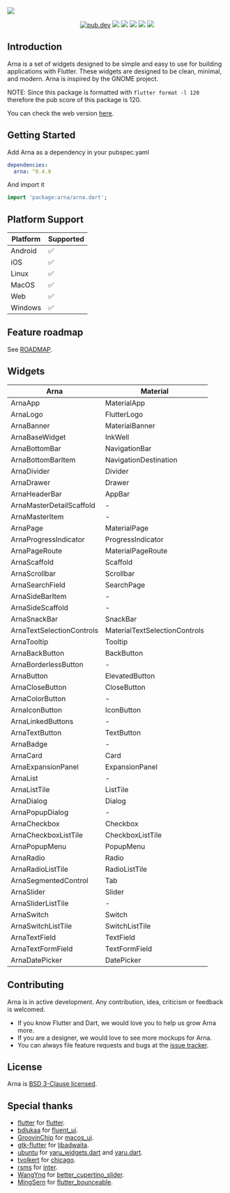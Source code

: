 <img src="https://user-images.githubusercontent.com/16052180/169879175-298844aa-b75e-45b1-9006-1efb5d00baa9.png">

<p align="center">
  <a href="https://pub.dartlang.org/packages/arna"><img src="https://img.shields.io/pub/v/arna.svg" alt="pub.dev"></a>
  <a href="https://github.com/MahanRahmati/"><img src="https://img.shields.io/badge/Maintainer-MahanRahmati-informational"></a>
  <a href="https://github.com/leanflutter/awesome-flutter-desktop"> <img src="https://img.shields.io/badge/Awesome-Flutter%20Desktop-blue.svg" /></a>
  <a href="https://github.com/MahanRahmati/Arna/actions/workflows/pana_analysis.yml"><img src="https://github.com/MahanRahmati/Arna/actions/workflows/pana_analysis.yml/badge.svg"></a>
  <a href="https://github.com/MahanRahmati/Arna/actions/workflows/flutter_analysis.yml"><img src="https://github.com/MahanRahmati/Arna/actions/workflows/flutter_analysis.yml/badge.svg"></a>
  <img src="https://img.shields.io/github/license/MahanRahmati/arna">
</p>

## Introduction

Arna is a set of widgets designed to be simple and easy to use for building applications with Flutter. These widgets are designed to be clean, minimal, and modern. Arna is inspired by the GNOME project.

NOTE: Since this package is formatted with `flutter format -l 120` therefore the pub score of this package is 120.

You can check the web version [here](https://mahanrahmati.github.io/arna_demo/).

## Getting Started

Add Arna as a dependency in your pubspec.yaml

```yaml
dependencies:
  arna: ^0.4.9
```

And import it

```dart
import 'package:arna/arna.dart';
```

## Platform Support

| Platform | Supported |
| -------- | --------- |
| Android  | ✅        |
| iOS      | ✅        |
| Linux    | ✅        |
| MacOS    | ✅        |
| Web      | ✅        |
| Windows  | ✅        |

## Feature roadmap

See [ROADMAP](./ROADMAP.md).

## Widgets

| Arna                      | Material                      |
| ------------------------- | ----------------------------- |
| ArnaApp                   | MaterialApp                   |
| ArnaLogo                  | FlutterLogo                   |
| ArnaBanner                | MaterialBanner                |
| ArnaBaseWidget            | InkWell                       |
| ArnaBottomBar             | NavigationBar                 |
| ArnaBottomBarItem         | NavigationDestination         |
| ArnaDivider               | Divider                       |
| ArnaDrawer                | Drawer                        |
| ArnaHeaderBar             | AppBar                        |
| ArnaMasterDetailScaffold  | -                             |
| ArnaMasterItem            | -                             |
| ArnaPage                  | MaterialPage                  |
| ArnaProgressIndicator     | ProgressIndicator             |
| ArnaPageRoute             | MaterialPageRoute             |
| ArnaScaffold              | Scaffold                      |
| ArnaScrollbar             | Scrollbar                     |
| ArnaSearchField           | SearchPage                    |
| ArnaSideBarItem           | -                             |
| ArnaSideScaffold          | -                             |
| ArnaSnackBar              | SnackBar                      |
| ArnaTextSelectionControls | MaterialTextSelectionControls |
| ArnaTooltip               | Tooltip                       |
| ArnaBackButton            | BackButton                    |
| ArnaBorderlessButton      | -                             |
| ArnaButton                | ElevatedButton                |
| ArnaCloseButton           | CloseButton                   |
| ArnaColorButton           | -                             |
| ArnaIconButton            | IconButton                    |
| ArnaLinkedButtons         | -                             |
| ArnaTextButton            | TextButton                    |
| ArnaBadge                 | -                             |
| ArnaCard                  | Card                          |
| ArnaExpansionPanel        | ExpansionPanel                |
| ArnaList                  | -                             |
| ArnaListTile              | ListTile                      |
| ArnaDialog                | Dialog                        |
| ArnaPopupDialog           | -                             |
| ArnaCheckbox              | Checkbox                      |
| ArnaCheckboxListTile      | CheckboxListTile              |
| ArnaPopupMenu             | PopupMenu                     |
| ArnaRadio                 | Radio                         |
| ArnaRadioListTile         | RadioListTile                 |
| ArnaSegmentedControl      | Tab                           |
| ArnaSlider                | Slider                        |
| ArnaSliderListTile        | -                             |
| ArnaSwitch                | Switch                        |
| ArnaSwitchListTile        | SwitchListTile                |
| ArnaTextField             | TextField                     |
| ArnaTextFormField         | TextFormField                 |
| ArnaDatePicker            | DatePicker                    |

## Contributing

Arna is in active development. Any contribution, idea, criticism or feedback is welcomed.

- If you know Flutter and Dart, we would love you to help us grow Arna more.
- If you are a designer, we would love to see more mockups for Arna.
- You can always file feature requests and bugs at the [issue tracker](https://github.com/MahanRahmati/Arna/issues).

## License

Arna is [BSD 3-Clause licensed](./LICENSE).

## Special thanks

- [flutter](https://github.com/flutter/) for [flutter](https://github.com/flutter/flutter/).
- [bdlukaa](https://github.com/bdlukaa) for [fluent_ui](https://github.com/bdlukaa/fluent_ui).
- [GroovinChip](https://github.com/GroovinChip) for [macos_ui](https://github.com/GroovinChip/macos_ui).
- [gtk-flutter](https://github.com/gtk-flutter) for [libadwaita](https://github.com/gtk-flutter/libadwaita).
- [ubuntu](https://github.com/ubuntu) for [yaru_widgets.dart](https://github.com/ubuntu/yaru_widgets.dart) and [yaru.dart](https://github.com/ubuntu/yaru.dart).
- [tvolkert](https://github.com/tvolkert) for [chicago](https://github.com/tvolkert/chicago).
- [rsms](https://github.com/rsms) for [inter](https://github.com/rsms/inter).
- [WangYng](https://github.com/WangYng) for [better_cupertino_slider](https://github.com/WangYng/better_cupertino_slider).
- [MingSern](https://github.com/MingSern) for [flutter_bounceable](https://github.com/MingSern/flutter_bounceable).
